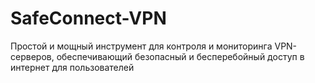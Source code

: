 # SafeConnect-VPN
Простой и мощный инструмент для контроля и мониторинга VPN-серверов, обеспечивающий безопасный и бесперебойный доступ в интернет для пользователей
